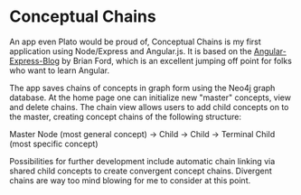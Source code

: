 Conceptual Chains
=================
An app even Plato would be proud of, Conceptual Chains is my first application using Node/Express and Angular.js. It is based on the <a href='https://github.com/btford/angular-express-blog'>Angular-Express-Blog</a> by Brian Ford, which is an excellent jumping off point for folks who want to learn Angular. 

The app saves chains of concepts in graph form using the Neo4j graph database. At the home page one can initialize new "master" concepts, view and delete chains. The chain view allows users to add child concepts on to the master, creating concept chains of the following structure:

Master Node (most general concept) -> Child -> Child -> Terminal Child (most specific concept)

Possibilities for further development include automatic chain linking via shared child concepts to create convergent concept chains. Divergent chains are way too mind blowing for me to consider at this point.